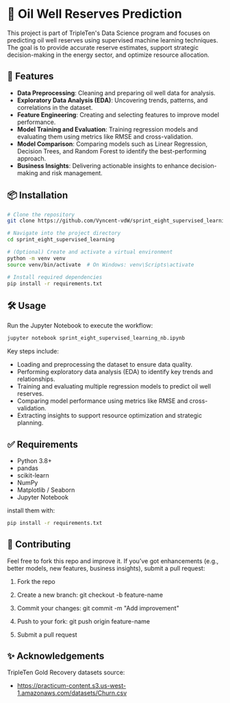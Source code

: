 # 📘 Oil Well Reserves Prediction
This project is part of TripleTen's Data Science program and focuses on predicting oil well reserves using supervised machine learning techniques. The goal is to provide accurate reserve estimates, support strategic decision-making in the energy sector, and optimize resource allocation.

## 🚀 Features
- **Data Preprocessing**: Cleaning and preparing oil well data for analysis.
- **Exploratory Data Analysis (EDA)**: Uncovering trends, patterns, and correlations in the dataset.
- **Feature Engineering**: Creating and selecting features to improve model performance.
- **Model Training and Evaluation**: Training regression models and evaluating them using metrics like RMSE and cross-validation.
- **Model Comparison**: Comparing models such as Linear Regression, Decision Trees, and Random Forest to identify the best-performing approach.
- **Business Insights**: Delivering actionable insights to enhance decision-making and risk management.

## 📦 Installation

```bash
# Clone the repository
git clone https://github.com/Vyncent-vdW/sprint_eight_supervised_learning.git

# Navigate into the project directory
cd sprint_eight_supervised_learning

# (Optional) Create and activate a virtual environment
python -m venv venv
source venv/bin/activate  # On Windows: venv\Scripts\activate

# Install required dependencies
pip install -r requirements.txt
```

## 🛠️ Usage
Run the Jupyter Notebook to execute the workflow:

```bash
jupyter notebook sprint_eight_supervised_learning_nb.ipynb
``` 

Key steps include:

- Loading and preprocessing the dataset to ensure data quality.
- Performing exploratory data analysis (EDA) to identify key trends and relationships.
- Training and evaluating multiple regression models to predict oil well reserves.
- Comparing model performance using metrics like RMSE and cross-validation.
- Extracting insights to support resource optimization and strategic planning.

## ✅ Requirements 
- Python 3.8+
- pandas
- scikit-learn
- NumPy
- Matplotlib / Seaborn
- Jupyter Notebook 

install them with: 
```bash
pip install -r requirements.txt
``` 

## 🙋 Contributing
Feel free to fork this repo and improve it. If you’ve got enhancements (e.g., better models, new features, business insights), submit a pull request:

1. Fork the repo

2. Create a new branch: git checkout -b feature-name

3. Commit your changes: git commit -m "Add improvement"

4. Push to your fork: git push origin feature-name

5. Submit a pull request 

## ✨ Acknowledgements 
TripleTen Gold Recovery datasets source: 

- https://practicum-content.s3.us-west-1.amazonaws.com/datasets/Churn.csv